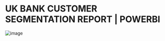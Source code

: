# UK BANK CUSTOMER SEGMENTATION REPORT | POWERBI
![image](https://user-images.githubusercontent.com/67474818/119391435-f80efb80-bceb-11eb-8970-08f26a1be595.png)


